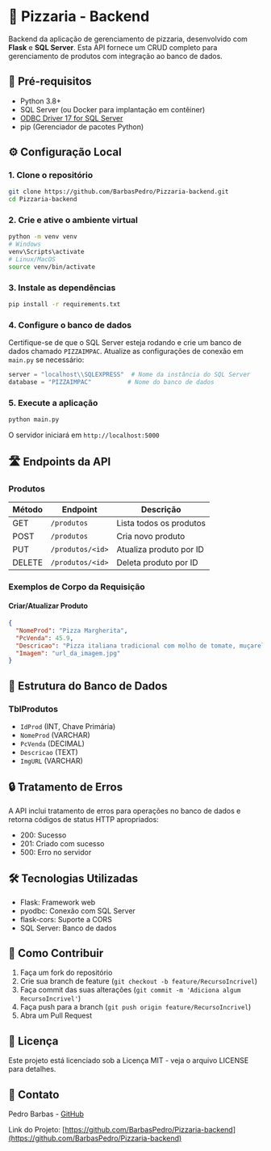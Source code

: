 # 🍕 Pizzaria - Backend

Backend da aplicação de gerenciamento de pizzaria, desenvolvido com **Flask** e **SQL Server**.
Esta API fornece um CRUD completo para gerenciamento de produtos com integração ao banco de dados.

## 🚀 Pré-requisitos

- Python 3.8+
- SQL Server (ou Docker para implantação em contêiner)
- [ODBC Driver 17 for SQL Server](https://learn.microsoft.com/pt-br/sql/connect/odbc/download-odbc-driver-for-sql-server)
- pip (Gerenciador de pacotes Python)

## ⚙️ Configuração Local

### 1. Clone o repositório

```bash
git clone https://github.com/BarbasPedro/Pizzaria-backend.git
cd Pizzaria-backend
```

### 2. Crie e ative o ambiente virtual

```bash
python -m venv venv
# Windows
venv\Scripts\activate
# Linux/MacOS
source venv/bin/activate
```

### 3. Instale as dependências

```bash
pip install -r requirements.txt
```

### 4. Configure o banco de dados

Certifique-se de que o SQL Server esteja rodando e crie um banco de dados chamado `PIZZAIMPAC`. Atualize as configurações de conexão em `main.py` se necessário:

```python
server = "localhost\\SQLEXPRESS"  # Nome da instância do SQL Server
database = "PIZZAIMPAC"          # Nome do banco de dados
```

### 5. Execute a aplicação

```bash
python main.py
```

O servidor iniciará em `http://localhost:5000`

## 🛣️ Endpoints da API

### Produtos

| Método | Endpoint         | Descrição               |
| ------ | ---------------- | ----------------------- |
| GET    | `/produtos`      | Lista todos os produtos |
| POST   | `/produtos`      | Cria novo produto       |
| PUT    | `/produtos/<id>` | Atualiza produto por ID |
| DELETE | `/produtos/<id>` | Deleta produto por ID   |

### Exemplos de Corpo da Requisição

#### Criar/Atualizar Produto

```json
{
  "NomeProd": "Pizza Margherita",
  "PcVenda": 45.9,
  "Descricao": "Pizza italiana tradicional com molho de tomate, muçarela e manjericão",
  "Imagem": "url_da_imagem.jpg"
}
```

## 🔧 Estrutura do Banco de Dados

### TblProdutos

- `IdProd` (INT, Chave Primária)
- `NomeProd` (VARCHAR)
- `PcVenda` (DECIMAL)
- `Descricao` (TEXT)
- `ImgURL` (VARCHAR)

## 🔒 Tratamento de Erros

A API inclui tratamento de erros para operações no banco de dados e retorna códigos de status HTTP apropriados:

- 200: Sucesso
- 201: Criado com sucesso
- 500: Erro no servidor

## 🛠️ Tecnologias Utilizadas

- Flask: Framework web
- pyodbc: Conexão com SQL Server
- flask-cors: Suporte a CORS
- SQL Server: Banco de dados

## 👥 Como Contribuir

1. Faça um fork do repositório
2. Crie sua branch de feature (`git checkout -b feature/RecursoIncrivel`)
3. Faça commit das suas alterações (`git commit -m 'Adiciona algum RecursoIncrivel'`)
4. Faça push para a branch (`git push origin feature/RecursoIncrivel`)
5. Abra um Pull Request

## 📝 Licença

Este projeto está licenciado sob a Licença MIT - veja o arquivo LICENSE para detalhes.

## 📧 Contato

Pedro Barbas - [GitHub](https://github.com/BarbasPedro)

Link do Projeto: [https://github.com/BarbasPedro/Pizzaria-backend](https://github.com/BarbasPedro/Pizzaria-backend)
